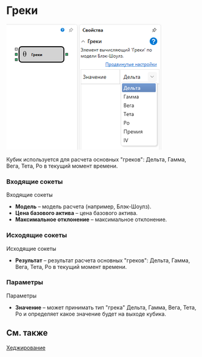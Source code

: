 # Греки

![Designer Greek 00](../../../../../../images/designer_greek_00.png)

Кубик используется для расчета основных "греков": Дельта, Гамма, Вега, Тета, Ро в текущий момент времени.

### Входящие сокеты

Входящие сокеты

- **Модель** – модель расчета (например, Блэк-Шоулз).
- **Цена базового актива** – цена базового актива.
- **Максимальное отклонение** – максимальное отклонение.

### Исходящие сокеты

Исходящие сокеты

- **Результат** – результат расчета основных "греков": Дельта, Гамма, Вега, Тета, Ро в текущий момент времени.

### Параметры

Параметры

- **Значение** – может принимать тип "грека" Дельта, Гамма, Вега, Тета, Ро и определяет какое значение будет на выходе кубика.

## См. также

[Хеджирование](black_scholes.md)